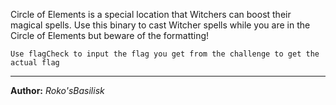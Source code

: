 Circle of Elements is a special location that Witchers can boost their magical spells. Use this binary to cast Witcher spells while you are in the Circle of Elements but beware of the formatting!

`Use flagCheck to input the flag you get from the challenge to get the actual flag`

---
**Author:** _Roko'sBasilisk_
